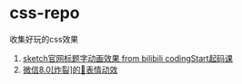 # css-repo
收集好玩的css效果

1. [sketch官网标题字动画效果 from bilibili codingStart起码课](https://www.bilibili.com/video/BV1Rf4y1k7rx)
2. [微信8.0[炸裂]的🎉表情动效](https://juejin.cn/post/6926010284578603021)
